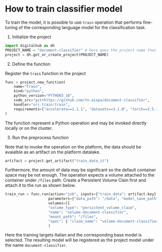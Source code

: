 # How to train classifier model

To train the model, it is possible to use ``train`` operation that performs fine-tuning of the corresponding language model
for the classification task. 

1. Initialize the project

```python
import digitalhub as dh
PROJECT_NAME = "document-classifier" # here goes the project name that you are creating on the platform
project = dh.get_or_create_project(PROJECT_NAME)
```

2. Define the function

Register the ``train`` function in the project

```python
func = project.new_function(
    name="train", 
    kind="python", 
    python_version="PYTHON3_10", 
    code_src="git+https://github.com/tn-aixpa/document-classifier", 
    handler="src.train:train",
    requirements=["accelerate==1.1.1", "datasets==3.1.0", "torch==2.5.1", "torch_tensorrt==2.5.0", "torchmetrics==1.6.0", "torchtext==0.18.0", "transformer_engine==1.12.0", "transformer_engine_cu12==1.12.0", "transformers==4.46.3", "pandas==2.2.3", "numpy==2.1.3", "numpyencoder==0.3.0", "scikit-learn==1.5.2", "scipy==1.14.1", "GitPython==3.1.43", "attrs==24.2.0", "async-timeout==5.0.1", "aiosignal==1.3.1", "aiohappyeyeballs==2.4.4", "aiohttp==3.11.9", "Unidecode==1.3.8"]
)
```
The function represent a Python operation and may be invoked directly locally or on the cluster.

3. Run the preprocess function

Note that to invoke the operation on the platform, the data should be avaialble as an artifact on the platform datalake.

```python
artifact = project.get_artifact("train_data_it")
```

Furthermore, the amount of data may be significant so the default container space may be not enough. The operation expects a volume
attached to the container under ``/files`` path. Create a Persistent Volume Clain first and attach it to the run as shown below.


```python
train_run = func.run(action="job", inputs={"train_data": artifact.key},
					parameters={"data_path": "/data", "model_save_path": "/model", "target_model_name": "family_audit_model"},
					volumes=[{ 
					"volume_type": "persistent_volume_claim", 
					"name": "volume-document-classifier", 
					"mount_path": "/files", 
					"spec": { "claim_name": "volume-document-classifier" }}]
					)
```

Here the training targets Italian and the corresponding base model is selected. The resulting model will be registered as the project model under the name ``document-classifier``.
